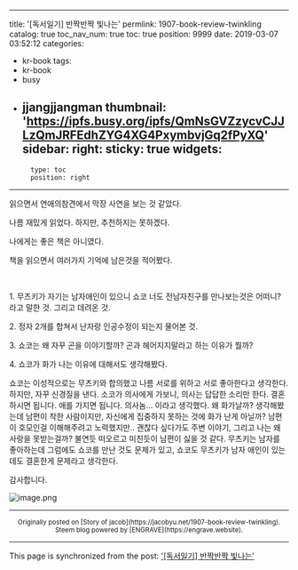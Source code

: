 
---
title: '[독서일기] 반짝반짝 빛나는'
permlink: 1907-book-review-twinkling
catalog: true
toc_nav_num: true
toc: true
position: 9999
date: 2019-03-07 03:52:12
categories:
- kr-book
tags:
- kr-book
- busy
- jjangjjangman
thumbnail: 'https://ipfs.busy.org/ipfs/QmNsGVZzycvCJJLzQmJRFEdhZYG4XG4PxymbvjGq2fPyXQ'
sidebar:
    right:
        sticky: true
widgets:
    -
        type: toc
        position: right
---


<p>읽으면서 연애의참견에서 막장 사연을 보는 것 같았다.</p>
<p>나름 재밌게 읽었다. 하지만, 추천하지는 못하겠다.</p>
<p>나에게는 좋은 책은 아니였다.</p>
<p>책을 읽으면서 여러가지 기억에 남은것을 적어봤다.</p>
<p> </p>
<p>1. 무츠키가 자기는 남자애인이 있으니 쇼코 너도 전남자친구를 만나보는것은 어떠니? 라고 말한 것. 그리고 데려온 것.</p>
<p>2. 정자 2개를 합쳐서 난자랑 인공수정이 되는지 물어본 것.</p>
<p>3. 쇼코는 왜 자꾸 곤을 이야기할까? 곤과 헤어지지말라고 하는 이유가 뭘까?</p>
<p>4. 쇼코가 화가 나는 이유에 대해서도 생각해봤다.</p>
<p>쇼코는 이성적으로는 무츠키와 합의했고 나름 서로를 위하고 서로 좋아한다고 생각한다. 하지만, 자꾸 신경질을 낸다. 소코가 의사에게 가보니, 의사는 답답한 소리만 한다. 결혼하시면 됩니다. 애를 가지면 됩니다. 의사놈… 이라고 생각했다. 왜 화가날까? 생각해봤는데 남편이 착한 사람이지만, 자신에게 집중하지 못하는 것에 화가 난게 아닐까? 남편이 호모인걸 이해해주려고 노력했지만.. 괜찮다 싶다가도 주변 이야기, 그리고 나는 왜 사랑을 못받는걸까? 불연듯 떠오르고 미친듯이 남편이 싫을 것 같다. 무츠키는 남자를 좋아하는데 그럼에도 쇼코를 만난 것도 문제가 있고, 쇼코도 무츠키가 남자 애인이 있는데도 결혼한게 문제라고 생각한다.</p>
<p>감사합니다.</p>

![image.png](https://ipfs.busy.org/ipfs/QmNsGVZzycvCJJLzQmJRFEdhZYG4XG4PxymbvjGq2fPyXQ)




***
<center><sup>Originally posted on [Story of jacob](https://jacobyu.net/1907-book-review-twinkling). Steem blog powered by [ENGRAVE](https://engrave.website).</sup></center>

- - -

This page is synchronized from the post: ['[독서일기] 반짝반짝 빛나는'](https://steemit.com/@jacobyu/1907-book-review-twinkling)
